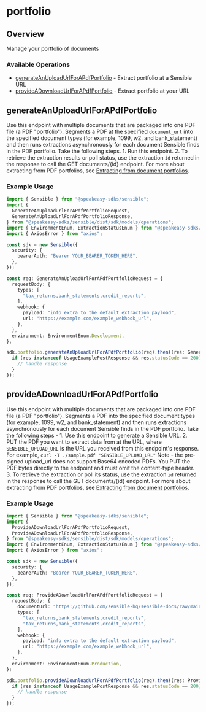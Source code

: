 # portfolio

## Overview

Manage your portfolio of documents

### Available Operations

* [generateAnUploadUrlForAPdfPortfolio](#generateanuploadurlforapdfportfolio) - Extract portfolio at a Sensible URL
* [provideADownloadUrlForAPdfPortfolio](#provideadownloadurlforapdfportfolio) - Extract portfolio at your URL

## generateAnUploadUrlForAPdfPortfolio

Use this endpoint with multiple documents that are packaged into one PDF file (a PDF "portfolio"). Segments a PDF at the specified `document_url` into the specified document types (for example, 1099, w2, and bank_statement) and then runs extractions asynchronously for each document Sensible finds in the PDF portfolio. Take the following steps. 1. Run this endpoint. 2. To retrieve the extraction results or poll status, use the extraction `id` returned in the response to call the GET documents/{id} endpoint. For more about extracting from PDF portfolios, see [Extracting from document portfolios](doc:portfolio).

### Example Usage

```typescript
import { Sensible } from "@speakeasy-sdks/sensible";
import {
  GenerateAnUploadUrlForAPdfPortfolioRequest,
  GenerateAnUploadUrlForAPdfPortfolioResponse,
} from "@speakeasy-sdks/sensible/dist/sdk/models/operations";
import { EnvironmentEnum, ExtractionStatusEnum } from "@speakeasy-sdks/sensible/dist/sdk/models/shared";
import { AxiosError } from "axios";

const sdk = new Sensible({
  security: {
    bearerAuth: "Bearer YOUR_BEARER_TOKEN_HERE",
  },
});

const req: GenerateAnUploadUrlForAPdfPortfolioRequest = {
  requestBody: {
    types: [
      "tax_returns,bank_statements,credit_reports",
    ],
    webhook: {
      payload: "info extra to the default extraction payload",
      url: "https://example.com/example_webhook_url",
    },
  },
  environment: EnvironmentEnum.Development,
};

sdk.portfolio.generateAnUploadUrlForAPdfPortfolio(req).then((res: GenerateAnUploadUrlForAPdfPortfolioResponse | AxiosError) => {
  if (res instanceof UsageExamplePostResponse && res.statusCode == 200) {
    // handle response
  }
});
```

## provideADownloadUrlForAPdfPortfolio

Use this endpoint with multiple documents that are packaged into one PDF file (a PDF "portfolio"). Segments a PDF into the specified document types (for example, 1099, w2, and bank_statement) and then runs extractions asynchronously for each document Sensible finds in the PDF portfolio.  Take the following steps - 1. Use this endpoint to generate a Sensible URL. 2. PUT the PDF you want to extract data from at the URL, where `SENSIBLE_UPLOAD_URL` is the URL you received from this endpoint's response. For example, `curl -T ./sample.pdf "SENSIBLE_UPLOAD_URL"` Note - the pre-signed upload_url does not support Base64 encoded PDFs. You PUT the PDF bytes directly to the endpoint and must omit the content-type header. 3. To retrieve the extraction or poll its status, use the extraction `id` returned in the response to call the GET documents/{id} endpoint. For more about extracting from PDF portfolios, see [Extracting from document portfolios](doc:portfolio).

### Example Usage

```typescript
import { Sensible } from "@speakeasy-sdks/sensible";
import {
  ProvideADownloadUrlForAPdfPortfolioRequest,
  ProvideADownloadUrlForAPdfPortfolioResponse,
} from "@speakeasy-sdks/sensible/dist/sdk/models/operations";
import { EnvironmentEnum, ExtractionStatusEnum } from "@speakeasy-sdks/sensible/dist/sdk/models/shared";
import { AxiosError } from "axios";

const sdk = new Sensible({
  security: {
    bearerAuth: "Bearer YOUR_BEARER_TOKEN_HERE",
  },
});

const req: ProvideADownloadUrlForAPdfPortfolioRequest = {
  requestBody: {
    documentUrl: "https://github.com/sensible-hq/sensible-docs/raw/main/readme-sync/assets/v0/pdfs/auto_insurance_anyco.pdf",
    types: [
      "tax_returns,bank_statements,credit_reports",
      "tax_returns,bank_statements,credit_reports",
    ],
    webhook: {
      payload: "info extra to the default extraction payload",
      url: "https://example.com/example_webhook_url",
    },
  },
  environment: EnvironmentEnum.Production,
};

sdk.portfolio.provideADownloadUrlForAPdfPortfolio(req).then((res: ProvideADownloadUrlForAPdfPortfolioResponse | AxiosError) => {
  if (res instanceof UsageExamplePostResponse && res.statusCode == 200) {
    // handle response
  }
});
```
